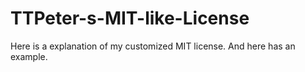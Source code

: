 # TTPeter-s-MIT-like-License
Here is a explanation of my customized MIT license. And here has an example.
